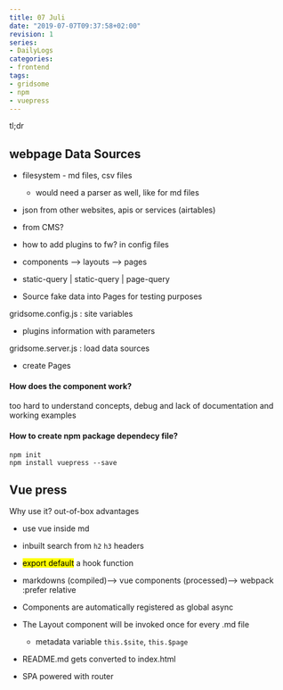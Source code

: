 ```yaml
---
title: 07 Juli
date: "2019-07-07T09:37:58+02:00"
revision: 1
series:
- DailyLogs
categories:
- frontend
tags:
- gridsome
- npm
- vuepress
---
```


tl;dr
<!-- more -->

## webpage Data Sources

* filesystem - md files, csv files
  * would need a parser as well, like for md files
* json from other websites, apis or services (airtables)
* from CMS?

* how to add plugins to fw? in config files
* components --> layouts --> pages
* static-query | static-query | page-query
* Source fake data into Pages for testing purposes

gridsome.config.js
: site variables
* plugins information with parameters

gridsome.server.js
: load data sources
* create Pages

#### How does the component work?

too hard to understand concepts, debug and lack of documentation and working examples


#### How to create npm package dependecy file?

```
npm init
npm install vuepress --save
```

## Vue press

Why use it? out-of-box advantages

* use vue inside md
* inbuilt search from `h2` `h3` headers

* <mark>export default</mark> a hook function 
* markdowns (compiled)--> vue components (processed)--> webpack :prefer relative
* Components are automatically registered as global async
* The Layout component will be invoked once for every .md file
  * metadata variable `this.$site`, `this.$page`
* README.md gets converted to index.html
* SPA powered with router